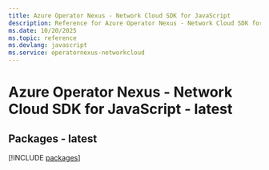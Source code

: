 ```yaml
---
title: Azure Operator Nexus - Network Cloud SDK for JavaScript
description: Reference for Azure Operator Nexus - Network Cloud SDK for JavaScript
ms.date: 10/20/2025
ms.topic: reference
ms.devlang: javascript
ms.service: operatornexus-networkcloud
---
```

# Azure Operator Nexus - Network Cloud SDK for JavaScript - latest
## Packages - latest
[!INCLUDE [packages](operator-nexus---network-cloud-index.md)]